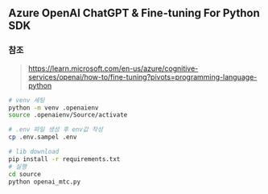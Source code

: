## Azure OpenAI ChatGPT & Fine-tuning For Python SDK

### 참조

> https://learn.microsoft.com/en-us/azure/cognitive-services/openai/how-to/fine-tuning?pivots=programming-language-python

```sh
# venv 세팅
python -m venv .openaienv
source .openaienv/Source/activate

# .env 파일 생성 후 env값 작성
cp .env.sampel .env

# lib download
pip install -r requirements.txt
# 실행
cd source
python openai_mtc.py
```
